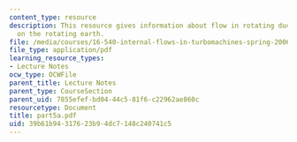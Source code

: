 ```yaml
---
content_type: resource
description: This resource gives information about flow in rotating ducts and flow
  on the rotating earth.
file: /media/courses/16-540-internal-flows-in-turbomachines-spring-2006/39b61b94317623b94dc7148c240741c5_part5a.pdf
file_type: application/pdf
learning_resource_types:
- Lecture Notes
ocw_type: OCWFile
parent_title: Lecture Notes
parent_type: CourseSection
parent_uid: 7855efef-bd04-44c5-81f6-c22962ae860c
resourcetype: Document
title: part5a.pdf
uid: 39b61b94-3176-23b9-4dc7-148c240741c5
---
```

